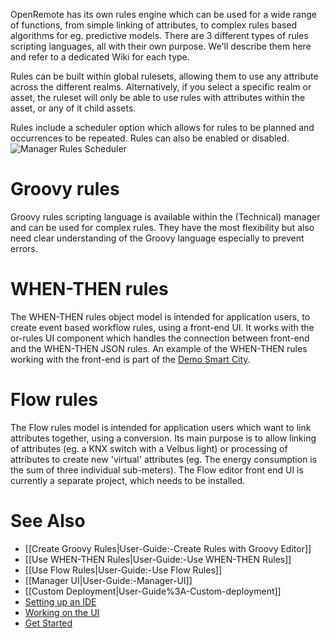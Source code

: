 OpenRemote has its own rules engine which can be used for a wide range of functions, from simple linking of attributes, to complex rules based algorithms for eg. predictive models. There are 3 different types of rules scripting languages, all with their own purpose. We'll describe them here and refer to a dedicated Wiki for each type.

Rules can be built within global rulesets, allowing them to use any attribute across the different realms. Alternatively, if you select a specific realm or asset, the ruleset will only be able to use rules with attributes within the asset, or any of it child assets.

Rules include a scheduler option which allows for rules to be planned and occurrences to be repeated. Rules can also be enabled or disabled.
![Manager Rules Scheduler](https://github.com/openremote/Documentation/blob/master/manuscript/figures/Manager%20-%20Rules%20scheduler.png)

# Groovy rules

Groovy rules scripting language is available within the (Technical) manager and can be used for complex rules. They have the most flexibility but also need clear understanding of the Groovy language especially to prevent errors.

# WHEN-THEN rules

The WHEN-THEN rules object model is intended for application users, to create event based workflow rules, using a front-end UI. It works with the or-rules UI component which handles the connection between front-end and the WHEN-THEN JSON rules. An example of the WHEN-THEN rules working with the front-end is part of the [Demo Smart City](https://github.com/openremote/openremote/wiki/Demo-Smart-City).

# Flow rules

The Flow rules model is intended for application users which want to link attributes together, using a conversion. Its main purpose is to allow linking of attributes (eg. a KNX switch with a Velbus light) or processing of attributes to create new 'virtual' attributes (eg. The energy consumption is the sum of three individual sub-meters). The Flow editor front end UI is currently a separate project, which needs to be installed.

# See Also

- [[Create Groovy Rules|User-Guide:-Create Rules with Groovy Editor]]
- [[Use WHEN-THEN Rules|User-Guide:-Use WHEN-THEN Rules]]
- [[Use Flow Rules|User-Guide:-Use Flow Rules]]
- [[Manager UI|User-Guide:-Manager-UI]]
- [[Custom Deployment|User-Guide%3A-Custom-deployment]]
- [Setting up an IDE](https://github.com/openremote/openremote/wiki/Developer-Guide%3A-Setting-up-an-IDE)
- [Working on the UI](Developer-Guide%3A-Working-on-the-UI)
- [Get Started](https://openremote.io/get-started-iot-platform/)